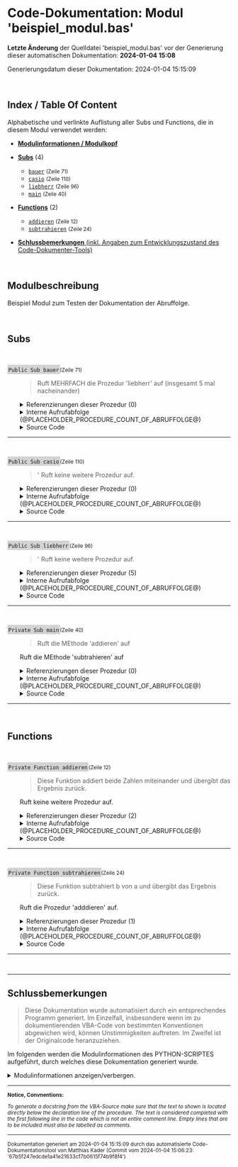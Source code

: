 ﻿# Code-Dokumentation: Modul 'beispiel_modul.bas'



**Letzte Änderung** der Quelldatei 'beispiel_modul.bas' vor der Generierung dieser automatischen Dokumentation: **2024-01-04 15:08**


Generierungsdatum dieser Dokumentation: 2024-01-04 15:15:09





﻿


<!-- --------------------------------------------------------------- -->
<!-- Index / TOC -->
<!-- --------------------------------------------------------------- -->

## Index / Table Of Content

Alphabetische und verlinkte Auflistung aller Subs und Functions, die in diesem Modul verwendet werden:

* [**Modulinformationen / Modulkopf**](#sec_modulinfos)
  

  
  <!-- ---------- SUBS: --------------- -->

* [**Subs**](#sec_subs) (4)
  
  * [```bauer```](#bauer) <small>(Zeile 71)</small>
  * [```casio```](#casio) <small>(Zeile 110)</small>
  * [```liebherr```](#liebherr) <small>(Zeile 96)</small>
  * [```main```](#main) <small>(Zeile 40)</small>
  




  <!-- ---------- FUNCTIONS: --------------- -->


* [**Functions**](#sec_functions) (2)
  
  
  * [```addieren```](#addieren) <small>(Zeile 12)</small>
  * [```subtrahieren```](#subtrahieren) <small>(Zeile 24)</small>
  




  <!-- ---------- TAIL: --------------- -->


* [**Schlussbemerkungen** (inkl. Angaben zum Entwicklungszustand des Code-Dokumenter-Tools)](#sec_tail)




﻿


<a name="sec_modulinfos"></a>

## Modulbeschreibung

  
 Beispiel Modul zum Testen der Dokumentation der Abruffolge.


﻿
<!-- -------------------------------------------------- -->
<!-- SECTION-START : SUBS -->
<!-- -------------------------------------------------- -->

<a name="sec_subs"></a>

## Subs


﻿





<!-- --------------------------------------------------------------- -->
<!-- NEUE PROZEDUR-DOKUMENTATION -->
<!-- NEUE PROZEDUR-DOKUMENTATION -->
<!-- NEUE PROZEDUR-DOKUMENTATION -->
<!-- --------------------------------------------------------------- -->




<a name="bauer"></a>
<span style="background-color: lightgrey; padding: 2px;">```Public Sub bauer```</span><small>(Zeile 71)</small>

<div style="padding-left:2em;">

>  Ruft MEHRFACH die Prozedur 'liebherr' auf (insgesamt 5 mal nacheinander)




<details>

<summary> Referenzierungen dieser Prozedur (0)</summary>

<div style="padding-left:1em;">



Kein Aufruf gefunden.







</details

</div>











<!-- TODO: ABRUFABFOLGE (DEV) -->


<!-- <div style="padding-left:1em;"> -->


<details>
    <summary>      Interne Aufrufabfolge (@PLACEHOLDER_PROCEDURE_COUNT_OF_ABRUFFOLGE@)</summary>

---


STATIC  - EXEMPLARISCHES ZIEL- OUTPUT für MAIN:

<!-- TODO: Links einfügen! gleiches prinzip wie bei  references!-->


* ```hauptfunc1```
  * ```unterfunktionA```
    * ```wiederholungsfunktion```
  * ```unterfunktionB```
* ```hauptfunc2```
* ```hauptfunc3```
* ```wiederholungsfunktion```
  * ```wiederholungsfunktion```






@PLACEHOLDER_PROCEDURE_ABRUFFOLGE_INTRODUCTION@





@PLACEHOLDER_PROCEDURE_ABRUFFOLGE_ENTRY@


</details>


<!-- </div> -->













<details>
    <summary>      Source Code</summary>

---

```
Public Sub bauer()
''' Ruft MEHRFACH die Prozedur 'liebherr' auf (insgesamt 5 mal nacheinander)

    MsgBox("Dies ist ein explizit als public gekennzeichnetes Sub.")

    ' Aufruf:
    call liebherr
    call liebherr ' Aufruf
    
    call liebherr("ERROR") ' Aufruf waere zwar ungültig, aber Prozedur könnte ja anders aussehen!

    ' Wiederum unügltig:
    var = liebherr
    var = liebherr("gvkil")





End Sub

```

</details>


</div>


---


<!-- --------------------------------------------------------------- -->


























﻿





<!-- --------------------------------------------------------------- -->
<!-- NEUE PROZEDUR-DOKUMENTATION -->
<!-- NEUE PROZEDUR-DOKUMENTATION -->
<!-- NEUE PROZEDUR-DOKUMENTATION -->
<!-- --------------------------------------------------------------- -->




<a name="casio"></a>
<span style="background-color: lightgrey; padding: 2px;">```Public Sub casio```</span><small>(Zeile 110)</small>

<div style="padding-left:2em;">

>  ' Ruft keine weitere Prozedur auf.




<details>

<summary> Referenzierungen dieser Prozedur (0)</summary>

<div style="padding-left:1em;">



Kein Aufruf gefunden.







</details

</div>











<!-- TODO: ABRUFABFOLGE (DEV) -->


<!-- <div style="padding-left:1em;"> -->


<details>
    <summary>      Interne Aufrufabfolge (@PLACEHOLDER_PROCEDURE_COUNT_OF_ABRUFFOLGE@)</summary>

---


STATIC  - EXEMPLARISCHES ZIEL- OUTPUT für MAIN:

<!-- TODO: Links einfügen! gleiches prinzip wie bei  references!-->


* ```hauptfunc1```
  * ```unterfunktionA```
    * ```wiederholungsfunktion```
  * ```unterfunktionB```
* ```hauptfunc2```
* ```hauptfunc3```
* ```wiederholungsfunktion```
  * ```wiederholungsfunktion```






@PLACEHOLDER_PROCEDURE_ABRUFFOLGE_INTRODUCTION@





@PLACEHOLDER_PROCEDURE_ABRUFFOLGE_ENTRY@


</details>


<!-- </div> -->













<details>
    <summary>      Source Code</summary>

---

```
   Sub casio()
    ''' ' Ruft keine weitere Prozedur auf.

    MsgBox("Dies ist ein implizit als public gekennzeichnetes Sub.")


End Sub

```

</details>


</div>


---


<!-- --------------------------------------------------------------- -->


























﻿





<!-- --------------------------------------------------------------- -->
<!-- NEUE PROZEDUR-DOKUMENTATION -->
<!-- NEUE PROZEDUR-DOKUMENTATION -->
<!-- NEUE PROZEDUR-DOKUMENTATION -->
<!-- --------------------------------------------------------------- -->




<a name="liebherr"></a>
<span style="background-color: lightgrey; padding: 2px;">```Public Sub liebherr```</span><small>(Zeile 96)</small>

<div style="padding-left:2em;">

>  ' Ruft keine weitere Prozedur auf.




<details>

<summary> Referenzierungen dieser Prozedur (5)</summary>

<div style="padding-left:1em;">



Die Prozedur wird in den folgenden, uebergeordneten Prozeduren aufgerufen:



* [```main```](#main) : <small>  Zeile 61 : ```    call liebherr``` </small>
* [```bauer```](#bauer) : <small>  Zeile 77 : ```    call liebherr``` </small>
* [```bauer```](#bauer) : <small>  Zeile 78 : ```    call liebherr ' Aufruf``` </small>
* [```bauer```](#bauer) : <small>  Zeile 80 : ```    call liebherr("ERROR") ' Aufruf waere zwar ungültig, aber Prozedur könnte ja anders aussehen!``` </small>
* [```bauer```](#bauer) : <small>  Zeile 84 : ```    var = liebherr("gvkil")``` </small>




</details

</div>











<!-- TODO: ABRUFABFOLGE (DEV) -->


<!-- <div style="padding-left:1em;"> -->


<details>
    <summary>      Interne Aufrufabfolge (@PLACEHOLDER_PROCEDURE_COUNT_OF_ABRUFFOLGE@)</summary>

---


STATIC  - EXEMPLARISCHES ZIEL- OUTPUT für MAIN:

<!-- TODO: Links einfügen! gleiches prinzip wie bei  references!-->


* ```hauptfunc1```
  * ```unterfunktionA```
    * ```wiederholungsfunktion```
  * ```unterfunktionB```
* ```hauptfunc2```
* ```hauptfunc3```
* ```wiederholungsfunktion```
  * ```wiederholungsfunktion```






@PLACEHOLDER_PROCEDURE_ABRUFFOLGE_INTRODUCTION@





@PLACEHOLDER_PROCEDURE_ABRUFFOLGE_ENTRY@


</details>


<!-- </div> -->













<details>
    <summary>      Source Code</summary>

---

```
   Sub liebherr()
    ''' ' Ruft keine weitere Prozedur auf.


    MsgBox("Dies ist ein implizit als public gekennzeichnetes Sub.")


End Sub

```

</details>


</div>


---


<!-- --------------------------------------------------------------- -->


























﻿





<!-- --------------------------------------------------------------- -->
<!-- NEUE PROZEDUR-DOKUMENTATION -->
<!-- NEUE PROZEDUR-DOKUMENTATION -->
<!-- NEUE PROZEDUR-DOKUMENTATION -->
<!-- --------------------------------------------------------------- -->




<a name="main"></a>
<span style="background-color: lightgrey; padding: 2px;">```Private Sub main```</span><small>(Zeile 40)</small>

<div style="padding-left:2em;">

>  Ruft die MEthode 'addieren' auf

 Ruft die MEthode 'subtrahieren' auf




<details>

<summary> Referenzierungen dieser Prozedur (0)</summary>

<div style="padding-left:1em;">



Kein Aufruf gefunden.







</details

</div>











<!-- TODO: ABRUFABFOLGE (DEV) -->


<!-- <div style="padding-left:1em;"> -->


<details>
    <summary>      Interne Aufrufabfolge (@PLACEHOLDER_PROCEDURE_COUNT_OF_ABRUFFOLGE@)</summary>

---


STATIC  - EXEMPLARISCHES ZIEL- OUTPUT für MAIN:

<!-- TODO: Links einfügen! gleiches prinzip wie bei  references!-->


* ```hauptfunc1```
  * ```unterfunktionA```
    * ```wiederholungsfunktion```
  * ```unterfunktionB```
* ```hauptfunc2```
* ```hauptfunc3```
* ```wiederholungsfunktion```
  * ```wiederholungsfunktion```






@PLACEHOLDER_PROCEDURE_ABRUFFOLGE_INTRODUCTION@





@PLACEHOLDER_PROCEDURE_ABRUFFOLGE_ENTRY@


</details>


<!-- </div> -->













<details>
    <summary>      Source Code</summary>

---

```
Private Sub main()
''' Ruft die MEthode 'addieren' auf
'
''' Ruft die MEthode 'subtrahieren' auf

' Das hier soll nirgendwo stehen.

    dim i as integer

    i = 10

    for i = 0 to 10
        
        msgbox(i)
        ' Ausgabe:
        wert = addieren(i, i)
        wert = subtrahieren(i, i - 1) ' Erklärung siehe @ Func!

    next i


    call liebherr


End Sub

```

</details>


</div>


---


<!-- --------------------------------------------------------------- -->


























﻿
<!-- -------------------------------------------------- -->
<!-- SECTION-START : FUNCTIONS -->
<!-- -------------------------------------------------- -->

<a name="sec_functions"></a>

## Functions


﻿





<!-- --------------------------------------------------------------- -->
<!-- NEUE PROZEDUR-DOKUMENTATION -->
<!-- NEUE PROZEDUR-DOKUMENTATION -->
<!-- NEUE PROZEDUR-DOKUMENTATION -->
<!-- --------------------------------------------------------------- -->




<a name="addieren"></a>
<span style="background-color: lightgrey; padding: 2px;">```Private Function addieren```</span><small>(Zeile 12)</small>

<div style="padding-left:2em;">

>  Diese Funktion addiert beide Zahlen miteinander und übergibt das Ergebnis zurück.

 Ruft keine weitere Prozedur auf.




<details>

<summary> Referenzierungen dieser Prozedur (2)</summary>

<div style="padding-left:1em;">



Die Prozedur wird in den folgenden, uebergeordneten Prozeduren aufgerufen:



* [```subtrahieren```](#subtrahieren) : <small>  Zeile 30 : ```    subtrahieren = addieren(a, -b) ' Parameter b wird mit -1 multipliziert übergeben``` </small>
* [```main```](#main) : <small>  Zeile 55 : ```        wert = addieren(i, i)``` </small>




</details

</div>











<!-- TODO: ABRUFABFOLGE (DEV) -->


<!-- <div style="padding-left:1em;"> -->


<details>
    <summary>      Interne Aufrufabfolge (@PLACEHOLDER_PROCEDURE_COUNT_OF_ABRUFFOLGE@)</summary>

---


STATIC  - EXEMPLARISCHES ZIEL- OUTPUT für MAIN:

<!-- TODO: Links einfügen! gleiches prinzip wie bei  references!-->


* ```hauptfunc1```
  * ```unterfunktionA```
    * ```wiederholungsfunktion```
  * ```unterfunktionB```
* ```hauptfunc2```
* ```hauptfunc3```
* ```wiederholungsfunktion```
  * ```wiederholungsfunktion```






@PLACEHOLDER_PROCEDURE_ABRUFFOLGE_INTRODUCTION@





@PLACEHOLDER_PROCEDURE_ABRUFFOLGE_ENTRY@


</details>


<!-- </div> -->













<details>
    <summary>      Source Code</summary>

---

```
Private Function addieren(a as integer, b as integer) as integer
''' Diese Funktion addiert beide Zahlen miteinander und übergibt das Ergebnis zurück.
'
' Ruft keine weitere Prozedur auf.


    ' Addieren:
    addieren = a + b

End Function

```

</details>


</div>


---


<!-- --------------------------------------------------------------- -->


























﻿





<!-- --------------------------------------------------------------- -->
<!-- NEUE PROZEDUR-DOKUMENTATION -->
<!-- NEUE PROZEDUR-DOKUMENTATION -->
<!-- NEUE PROZEDUR-DOKUMENTATION -->
<!-- --------------------------------------------------------------- -->




<a name="subtrahieren"></a>
<span style="background-color: lightgrey; padding: 2px;">```Private Function subtrahieren```</span><small>(Zeile 24)</small>

<div style="padding-left:2em;">

>  Diese Funktion subtrahiert b von a und übergibt das Ergebnis zurück.

 Ruft die  Prozedur 'adddieren' auf.




<details>

<summary> Referenzierungen dieser Prozedur (1)</summary>

<div style="padding-left:1em;">



Die Prozedur wird in den folgenden, uebergeordneten Prozeduren aufgerufen:



* [```main```](#main) : <small>  Zeile 56 : ```        wert = subtrahieren(i, i - 1) ' Erklärung siehe @ Func!``` </small>




</details

</div>











<!-- TODO: ABRUFABFOLGE (DEV) -->


<!-- <div style="padding-left:1em;"> -->


<details>
    <summary>      Interne Aufrufabfolge (@PLACEHOLDER_PROCEDURE_COUNT_OF_ABRUFFOLGE@)</summary>

---


STATIC  - EXEMPLARISCHES ZIEL- OUTPUT für MAIN:

<!-- TODO: Links einfügen! gleiches prinzip wie bei  references!-->


* ```hauptfunc1```
  * ```unterfunktionA```
    * ```wiederholungsfunktion```
  * ```unterfunktionB```
* ```hauptfunc2```
* ```hauptfunc3```
* ```wiederholungsfunktion```
  * ```wiederholungsfunktion```






@PLACEHOLDER_PROCEDURE_ABRUFFOLGE_INTRODUCTION@





@PLACEHOLDER_PROCEDURE_ABRUFFOLGE_ENTRY@


</details>


<!-- </div> -->













<details>
    <summary>      Source Code</summary>

---

```
Private Function subtrahieren(a as integer, b as integer) as integer
''' Diese Funktion subtrahiert b von a und übergibt das Ergebnis zurück.
'
' Ruft die  Prozedur 'adddieren' auf.

    ' Benutze die addieren Funktion:
    subtrahieren = addieren(a, -b) ' Parameter b wird mit -1 multipliziert übergeben


end Function

```

</details>


</div>


---


<!-- --------------------------------------------------------------- -->


























﻿



---

<a name="sec_tail"></a>

## Schlussbemerkungen



<!-- 
**Notice:**

*To generate a docstring from the VBA-Source, make sure that the text to shown is located directly below the declaration line of the procedure. The text is considered completed with the first following line in the code which is not an entire comment line.  Empty lines that are to be included must also be labelled as comments.*



 **TODO:** Erstellt am (Datum) durch das  automatisierte Code-Dokumentationstool von .... in der Version ....







---



**ODER:** -->

> Diese Dokumentation wurde automatisiert durch ein entsprechendes Programm generiert. Im Einzelfall, insbesondere wenn im zu dokumentierenden VBA-Code von  bestimmten Konventionen abgewichen wird, können Unstimmigkeiten auftreten. Im Zweifel ist der Originalcode heranzuziehen.


Im folgenden werden die Modulinformationen des PYTHON-SCRIPTES aufgeführt, durch welches diese Dokumentation generiert wurde.

<details>

<summary> Modulinformationen anzeigen/verbergen.
</summary>

  <br>Created on: Fri, 2023-12-29 (00:45:39)<br><br><br>@author: Matthias Kader<br><br><br>Für Ziel und Ablauf des Scriptes siehe MArkdown im Verzeichnis ../Tests/Programmablauf.html<br><br><br><br><br>### Fertig implementiert:<br><br>• Implementierung Inhaltsverzeichnis / Index<br><br>• Gesamtlayout inkl. Titel, Zwischenüberschriften für einzelne Sections<br><br>• Einbindung vom Programmkopf-Docstring<br><br>• Implementierung von References-Durchsuchungen<br><br>• Implementierung eines Exportes zu HTML<br><br><br><br>• Einbindung organisatorischer Daten bzgl. des zu dokumentierenden Codes und des verwendeten Skripts zum Dokumentieren<br><br><br><br>### TODO: Größere TODOS:<br><br><br>• Call Sequenz / Calling Sequence:<br><br>Schön (Ausblick) wäre auch ein weiterer Unterpunkt pro Prozedur, in der die Aufrufabfolge hervorgeht.<br>Idee ist etwas wie die Aufrufebenen-Auflistung beim Noten-Converter-Programm, d.h. ausgehend von einer Prozedur soll eine Liste stehen der Aufrufe von weiteren Prozeduren die aufgerufen werden (und die in diesem Dokument auch dokumentiert werden... also keine Builtins o.ä.). Im Idealfall kann jeder Punkt dieser Liste wiederum erweitert/expanded werden, darin ist dann wiederum die Liste von DIESER AUFGERUFENEN Funktion drin usw... Rekursiv. Jede Methode, die einmal so dokumentiert wurde kann weiter verwendet werden per Direktzugriff....<br><br><br><br>### AUSBLICK für später und in schön:<br><br>• Index an der Seite wie eine NavBar zum einzelnd scrollen<br><br><br>

</details>

---

<small>

**Notice, Convnentions:**

*To generate a docstring from the VBA-Source make sure that the text to shown is located directly below the declaration line of the procedure. The text is considered completed with the first following line in the code which is not an entire comment line.  Empty lines that are to be included must also be labelled as comments.*

</small> 

---

<small>Dokumentation generiert am 2024-01-04 15:15:09 durch das  automatisierte Code-Dokumentationstool von Matthias Kader (Commit vom 2024-01-04 15:06:23: '67b5f247edcde1a41e21633cf7b0615f74b9f8f4')</small> 
